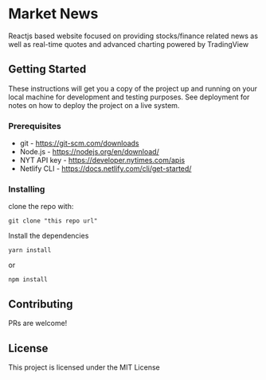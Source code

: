 # Market News

Reactjs based website focused on providing stocks/finance related news as well as real-time quotes and advanced charting powered by TradingView

## Getting Started

These instructions will get you a copy of the project up and running on your local machine for development and testing purposes. See deployment for notes on how to deploy the project on a live system.

### Prerequisites

- git - https://git-scm.com/downloads
- Node.js - https://nodejs.org/en/download/
- NYT API key - https://developer.nytimes.com/apis
- Netlify CLI - https://docs.netlify.com/cli/get-started/

### Installing

clone the repo with:

```
git clone "this repo url"
```

Install the dependencies

```
yarn install
```

or

```
npm install
```

## Contributing

PRs are welcome!

## License

This project is licensed under the MIT License

